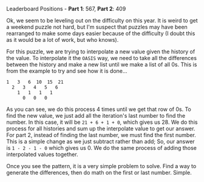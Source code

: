 Leaderboard Positions - **Part 1**: 567, **Part 2**: 409

Ok, we seem to be leveling out on the difficulty on this year. It is weird to get a weekend puzzle not hard, but I'm suspect that puzzles may have been rearranged to make some days easier because of the difficulty (I doubt this as it would be a lot of work, but who knows).

For this puzzle, we are trying to interpolate a new value given the history of the value. To interpolate it the `OASIS` way, we need to take all the differences between the history and make a new list until we make a list of all 0s. This is from the example to try and see how it is done...

```
1   3   6  10  15  21
  2   3   4   5   6
    1   1   1   1
      0   0   0
```

As you can see, we do this process 4 times until we get that row of 0s. To find the new value, we just add all the iteration's last number to find the number. In this case, it will be `21 + 6 + 1 + 0`, which gives us 28. We do this process for all histories and sum up the interpolate value to get our answer. For part 2, instead of finding the last number, we must find the first number. This is a simple change as we just subtract rather than add; So, our answer is `1 - 2 - 1 - 0` which gives us 0. We do the same process of adding those interpolated values together.

Once you see the pattern, it is a very simple problem to solve. Find a way to generate the differences, then do math on the first or last number. Simple.